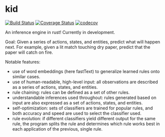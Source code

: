 # kid

[![Build Status](https://travis-ci.org/DominicBurkart/kid.svg?branch=master)](https://travis-ci.org/DominicBurkart/kid)
[![Coverage Status](https://coveralls.io/repos/github/DominicBurkart/kid/badge.svg)](https://coveralls.io/github/DominicBurkart/kid)
[![codecov](https://codecov.io/gh/DominicBurkart/kid/branch/master/graph/badge.svg)](https://codecov.io/gh/DominicBurkart/kid)


An inference engine in rust! Currently in development.

Goal: Given a series of actions, states, and entities, predict what
will happen next. For example, given a lit match touching dry paper,
predict that the paper will catch on fire.

Notable features:
- use of word embeddings (here fastText) to generalize learned rules onto similar cases.
- use of human-readable, high-level input: all observations are
described as a series of actions, states, and entities.
- rule chaining: rules can be defined as a set of other rules.
- understandable inferences used throughout: rules generated based on
input are also expressed as a set of actions, states, and entities.
- self-optimization: sets of classifiers are trained for popular rules,
and both accuracy and speed are used to select the classifier used.
- rule evolution: if different classifiers yield different output for
the same rule, the program splits the rule and determines which rule
works best in each application of the previous, single rule.